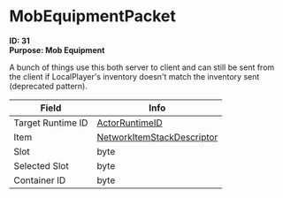 # MobEquipmentPacket

**ID: 31**  
**Purpose: Mob Equipment**  

A bunch of things use this both server to client and can still be sent from the client if LocalPlayer's inventory doesn't match the inventory sent (deprecated pattern).

<table><thead><tr><th>Field</th><th>Info</th></tr></thead><tbody>
<tr><td>Target Runtime ID</td><td><a href="../types/ActorRuntimeID.md">ActorRuntimeID</a></td></tr>
<tr><td>Item</td><td><a href="../types/NetworkItemStackDescriptor.md">NetworkItemStackDescriptor</a></td></tr>
<tr><td>Slot</td><td>byte</td></tr>
<tr><td>Selected Slot</td><td>byte</td></tr>
<tr><td>Container ID</td><td>byte</td></tr>
</tbody></table>